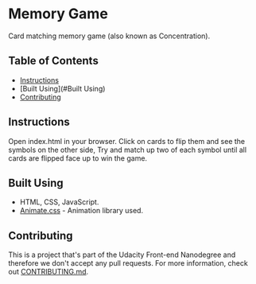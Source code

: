# Memory Game

Card matching memory game (also known as Concentration).

## Table of Contents

* [Instructions](#Instructions)
* [Built Using](#Built Using)
* [Contributing](#Contributing)

## Instructions

Open index.html in your browser. Click on cards to flip them and see the symbols on the other side,
Try and match up two of each symbol until all cards are flipped face up to win the game.

## Built Using

* HTML, CSS, JavaScript.
* [Animate.css](https://daneden.github.io/animate.css/) - Animation library used.

## Contributing

This is a project that's part of the Udacity Front-end Nanodegree and therefore we don't
accept any pull requests.
For more information, check out [CONTRIBUTING.md](CONTRIBUTING.md).
